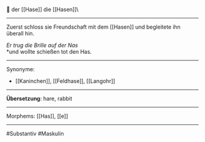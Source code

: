 🔵 der [[Hase]]
die [[Hasen]]\

---

Zuerst schloss sie Freundschaft mit dem [[Hasen]] und begleitete ihn überall hin.

_Er trug die Brille auf der Nas_  
\*und wollte schießen tot den Has.

---

Synonyme:

- [[Kaninchen]], [[Feldhase]], [[Langohr]]

---

**Übersetzung**: hare, rabbit

---

Morphems:
[[Has]], [[e]]

---

#Substantiv #Maskulin
